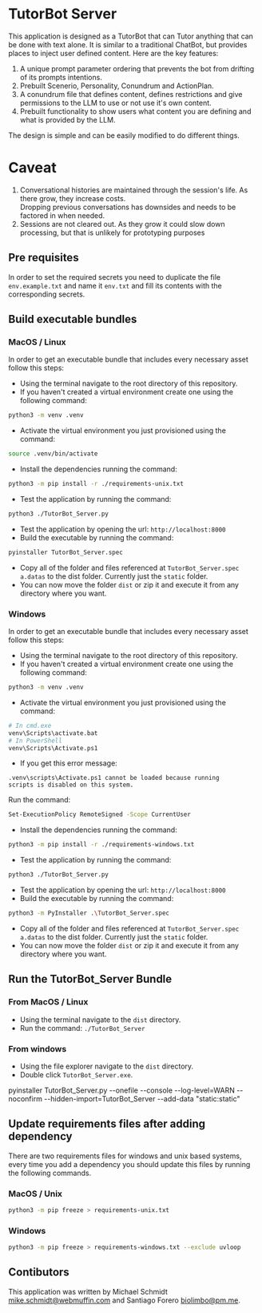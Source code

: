 # TutorBot Server
This application is designed as a TutorBot that can Tutor anything that can be done with text alone.  It is similar to a traditional ChatBot, but provides places to inject user defined content.  Here are the key features:

1.  A unique prompt parameter ordering that prevents the bot from drifting of its prompts intentions.
2.  Prebuilt Scenerio, Personality, Conundrum and ActionPlan.
3.  A conundrum file that defines content, defines restrictions and give permissions to the LLM to use or not use it's own content.
4.  Prebuilt functionality to show users what content you are defining and what is provided by the LLM.

The design is simple and can be easily modified to do different things.

# Caveat
1. Conversational histories are maintained through the session's life.  As there grow, they increase costs.   \
Dropping previous conversations has downsides and needs to be factored in when needed.
2. Sessions are not cleared out.  As they grow it could slow down processing, but that is unlikely for prototyping purposes


## Pre requisites

In order to set the required secrets you need to duplicate the file `env.example.txt` and name it `env.txt` and fill its contents with the corresponding secrets.

## Build executable bundles

### MacOS / Linux

In order to get an executable bundle that includes every necessary asset follow this steps:

- Using the terminal navigate to the root directory of this repository.
- If you haven't created a virtual environment create one using the following command:
``` bash
python3 -m venv .venv 
```
- Activate the virtual environment you just provisioned using the command:
``` bash
source .venv/bin/activate
```
- Install the dependencies running the command:
``` bash
python3 -m pip install -r ./requirements-unix.txt
```
- Test the application by running the command:
``` bash
python3 ./TutorBot_Server.py
```
- Test the application by opening the url: `http://localhost:8000`
- Build the executable by running the command:
``` bash
pyinstaller TutorBot_Server.spec
```
- Copy all of the folder and files referenced at `TutorBot_Server.spec` `a.datas` to the dist folder. Currently just the `static` folder.
- You can now move the folder `dist` or zip it and execute it from any directory where you want.


### Windows

In order to get an executable bundle that includes every necessary asset follow this steps:

- Using the terminal navigate to the root directory of this repository.
- If you haven't created a virtual environment create one using the following command:
``` bash
python3 -m venv .venv 
```
- Activate the virtual environment you just provisioned using the command:
``` bash
# In cmd.exe
venv\Scripts\activate.bat
# In PowerShell
venv\Scripts\Activate.ps1
```
- If you get this error message:
```
.venv\scripts\Activate.ps1 cannot be loaded because running 
scripts is disabled on this system.
```
Run the command:
``` bash
Set-ExecutionPolicy RemoteSigned -Scope CurrentUser
```
- Install the dependencies running the command:
``` bash
python3 -m pip install -r ./requirements-windows.txt
```
- Test the application by running the command:
``` bash
python3 ./TutorBot_Server.py
```
- Test the application by opening the url: `http://localhost:8000`
- Build the executable by running the command:
``` bash
python3 -m PyInstaller .\TutorBot_Server.spec
```
- Copy all of the folder and files referenced at `TutorBot_Server.spec` `a.datas` to the dist folder. Currently just the `static` folder.
- You can now move the folder `dist` or zip it and execute it from any directory where you want.


## Run the TutorBot_Server Bundle

### From MacOS / Linux

- Using the terminal navigate to the `dist` directory.
- Run the command: `./TutorBot_Server`

### From windows

- Using the file explorer navigate to the `dist` directory.
- Double click `TutorBot_Server.exe`.


pyinstaller TutorBot_Server.py --onefile --console --log-level=WARN --noconfirm --hidden-import=TutorBot_Server --add-data "static:static"





## Update requirements files after adding dependency

There are two requirements files for windows and unix based systems, every time you add a dependency you should update this files by running the following commands.

### MacOS / Unix

``` bash
python3 -m pip freeze > requirements-unix.txt
```

### Windows

``` bash
python3 -m pip freeze > requirements-windows.txt --exclude uvloop
```


## Contibutors

This application was written by Michael Schmidt <mike.schmidt@webmuffin.com> and Santiago Forero <biolimbo@pm.me>.
